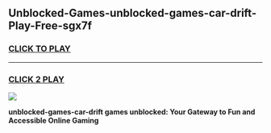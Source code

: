 
## Unblocked-Games-unblocked-games-car-drift-Play-Free-sgx7f
<h3>
<a href="https://premium76.site?title=unblocked-games-car-drift&ref=18A1">CLICK TO PLAY</a></h3>
<hr>

<h3>
<a href="https://premium76.site?title=unblocked-games-car-drift&ref=18A1">CLICK 2 PLAY</a>
  
</h3>

<a href="https://premium76.site?title=unblocked-games-car-drift&ref=18A1"><img src="https://clearcache.store/games.png"></a>


**unblocked-games-car-drift games unblocked: Your Gateway to Fun and Accessible Online Gaming**
